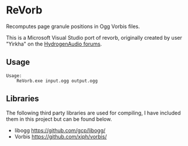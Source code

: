 # ReVorb

Recomputes page granule positions in Ogg Vorbis files.

This is a Microsoft Visual Studio port of revorb, originally created by user "Yirkha" on the [HydrogenAudio forums](https://hydrogenaud.io/index.php/topic,64328.0.html/).

## Usage

```
Usage:
	ReVorb.exe input.ogg output.ogg
```

## Libraries

The following third party libraries are used for compiling, I have included them in this project but can be found below.

- libogg https://github.com/gcp/libogg/
- Vorbis https://github.com/xiph/vorbis/